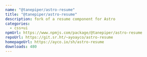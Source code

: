 ```yaml
---
name: "@tanepiper/astro-resume"
title: "@tanepiper/astro-resume"
description: fork of a resume component for Astro
categories:
  - css+ui
npmUrl: https://www.npmjs.com/package/@tanepiper/astro-resume
repoUrl: https://git.sr.ht/~ayoayco/astro-resume
homepageUrl: https://ayco.io/sh/astro-resume
downloads: 480
---
```

